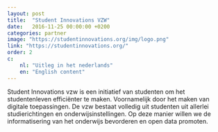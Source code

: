 ```yaml
---
layout: post
title:  "Student Innovations VZW"
date:   2016-11-25 00:00:00 +0200
categories: partner
image: "https://studentinnovations.org/img/logo.png"
link: "https://studentinnovations.org/"
order: 2
c:
    nl: "Uitleg in het nederlands"
    en: "English content"
---
```


Student Innovations vzw is een initiatief van studenten om het studentenleven efficiënter te maken. Voornamelijk door het maken van digitale toepassingen. De vzw bestaat volledig uit studenten uit allerlei studierichtingen en onderwijsinstellingen. Op deze manier willen we de informatisering van het onderwijs bevorderen en open data promoten.